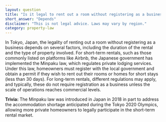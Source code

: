 ```yaml
---
layout: question
title: "Is it legal to rent out a room without registering as a business in Tokyo, Japan?"
short_answer: "Depends"
disclaimer: "This is not legal advice. Laws may vary by region."
category: property-law
---
```

In Tokyo, Japan, the legality of renting out a room without registering as a business depends on several factors, including the duration of the rental and the type of property involved. For short-term rentals, such as those commonly listed on platforms like Airbnb, the Japanese government has implemented the Minpaku law, which regulates private lodging services. Under this law, homeowners must register with the local government and obtain a permit if they wish to rent out their rooms or homes for short stays (less than 30 days). For long-term rentals, different regulations may apply, and typically, these do not require registration as a business unless the scale of operations reaches commercial levels.

**Trivia:** The Minpaku law was introduced in Japan in 2018 in part to address the accommodation shortage anticipated during the Tokyo 2020 Olympics, allowing more private homeowners to legally participate in the short-term rental market.
